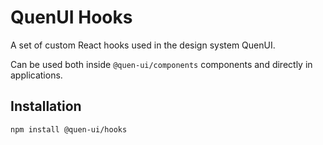 # QuenUI Hooks

A set of custom React hooks used in the design system QuenUI.

Can be used both inside `@quen-ui/components` components and directly in applications.

## Installation

```bash
npm install @quen-ui/hooks
```
